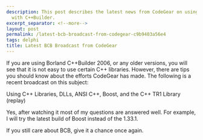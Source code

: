 ```yaml
---
description: This post describes the latest news from CodeGear on using C++ libraries
  with C++Builder.
excerpt_separator: <!--more-->
layout: post
permalink: /latest-bcb-broadcast-from-codegear-c9b9403a56e4
tags: delphi
title: Latest BCB Broadcast from CodeGear
---
```

If you are using Borland C++Builder 2006, or any older versions, you will see that it is not easy to use certain C++ libraries. However, there are tips you should know about the efforts CodeGear has made. The following is a recent broadcast on this subject:

Using C++ Libraries, DLLs, ANSI C++, Boost, and the C++ TR1 Library (replay)

Yes, after watching it most of my questions are answered well. For example, I will try the latest build of Boost instead of the 1.33.1.

If you still care about BCB, give it a chance once again.
<!--more-->
